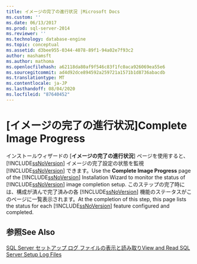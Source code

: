 ```yaml
---
title: イメージの完了の進行状況 |Microsoft Docs
ms.custom: ''
ms.date: 06/13/2017
ms.prod: sql-server-2014
ms.reviewer: ''
ms.technology: database-engine
ms.topic: conceptual
ms.assetid: d3bee955-0344-4078-89f1-94a02e7f93c2
author: mashamsft
ms.author: mathoma
ms.openlocfilehash: a62118da80af9f546c83f1fc0aca926069ea55e6
ms.sourcegitcommit: ad4d92dce894592a259721a1571b1d8736abacdb
ms.translationtype: MT
ms.contentlocale: ja-JP
ms.lasthandoff: 08/04/2020
ms.locfileid: "87640452"
---
```

# <a name="complete-image-progress"></a><span data-ttu-id="15584-102">[イメージの完了の進行状況]</span><span class="sxs-lookup"><span data-stu-id="15584-102">Complete Image Progress</span></span>
  <span data-ttu-id="15584-103">インストールウィザードの [**イメージの完了の進行状況**] ページを使用すると、 [!INCLUDE[ssNoVersion](../../includes/ssnoversion-md.md)] イメージの完了設定の状態を監視 [!INCLUDE[ssNoVersion](../../includes/ssnoversion-md.md)] できます。</span><span class="sxs-lookup"><span data-stu-id="15584-103">Use the **Complete Image Progress** page of the [!INCLUDE[ssNoVersion](../../includes/ssnoversion-md.md)] Installation Wizard to monitor the status of [!INCLUDE[ssNoVersion](../../includes/ssnoversion-md.md)] image completion setup.</span></span> <span data-ttu-id="15584-104">このステップの完了時には、構成が済んで完了済みの各 [!INCLUDE[ssNoVersion](../../includes/ssnoversion-md.md)] 機能のステータスがこのページに一覧表示されます。</span><span class="sxs-lookup"><span data-stu-id="15584-104">At the completion of this step, this page lists the status for each [!INCLUDE[ssNoVersion](../../includes/ssnoversion-md.md)] feature configured and completed.</span></span>  
  
## <a name="see-also"></a><span data-ttu-id="15584-105">参照</span><span class="sxs-lookup"><span data-stu-id="15584-105">See Also</span></span>  
 [<span data-ttu-id="15584-106">SQL Server セットアップ ログ ファイルの表示と読み取り</span><span class="sxs-lookup"><span data-stu-id="15584-106">View and Read SQL Server Setup Log Files</span></span>](../../database-engine/install-windows/view-and-read-sql-server-setup-log-files.md)  
  
  
